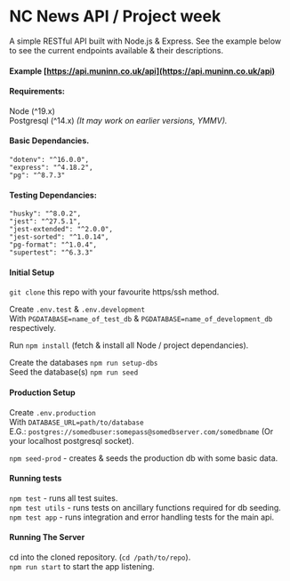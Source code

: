 # NC News API / Project week

A simple RESTful API built with Node.js & Express. See the example below to see the current endpoints available & their descriptions.  

#### Example [https://api.muninn.co.uk/api](https://api.muninn.co.uk/api)

#### Requirements:
Node  (^19.x)   
Postgresql (^14.x) *(It may work on earlier versions, YMMV).*   
  
#### Basic Dependancies.  
```
"dotenv": "^16.0.0",
"express": "^4.18.2",
"pg": "^8.7.3"
```

#### Testing Dependancies:  
```
"husky": "^8.0.2",
"jest": "^27.5.1",
"jest-extended": "^2.0.0",
"jest-sorted": "^1.0.14",
"pg-format": "^1.0.4",
"supertest": "^6.3.3"
```  

#### Initial Setup

`git clone` this repo with your favourite https/ssh method.  

Create `.env.test` & `.env.development`  
With `PGDATABASE=name_of_test_db` & `PGDATABASE=name_of_development_db` respectively.  

Run `npm install` (fetch & install all Node / project dependancies).  

Create the databases `npm run setup-dbs`  
Seed the database(s)  `npm run seed`  

#### Production Setup  

Create `.env.production`  
With `DATABASE_URL=path/to/database`  
E.G.: `postgres://somedbuser:somepass@somedbserver.com/somedbname`  (Or your localhost postgresql socket).  

`npm seed-prod` - creates & seeds the production db with some basic data.  


#### Running tests  
`npm test` - runs all test suites.  
`npm test utils` - runs tests on ancillary functions required for db seeding.  
`npm test app` - runs integration and error handling tests for the main api.  


#### Running The Server  
cd into the cloned repository.  (`cd /path/to/repo`).  
`npm run start`  to start the app listening.  







